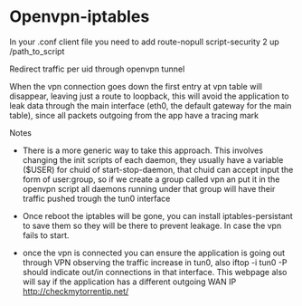 # Openvpn-iptables

In your .conf client file you need to add
route-nopull
script-security 2
up /path_to_script

Redirect traffic per uid through openvpn tunnel

When the vpn connection goes down the first entry at vpn table will disappear, leaving just a route to loopback, this will avoid the application to leak data through the main interface (eth0, the default gateway for the main table), since all packets outgoing from the app have a tracing mark


Notes
- There is a more generic way to take this approach. This involves changing the init scripts of each daemon, they usually have a variable ($USER) for chuid of start-stop-daemon, that chuid can accept input the form of user:group, so if we create a group called vpn an put it in the openvpn script all daemons running under that group will have their traffic pushed trough the tun0 interface

- Once reboot the iptables will be gone, you can install iptables-persistant to save them so they will be there to prevent leakage. In case the vpn fails to start.

- once the vpn is connected you can ensure the application is going out through VPN observing the traffic increase in tun0, also iftop -i tun0 -P should indicate out/in connections in that interface. This webpage also will say if the application has a different outgoing WAN IP http://checkmytorrentip.net/

